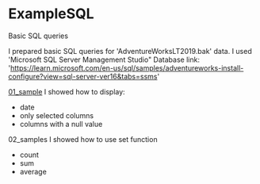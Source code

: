 # ExampleSQL
Basic SQL queries

I prepared basic SQL queries for 'AdventureWorksLT2019.bak' data. I used 'Microsoft SQL Server Management Studio"
Database link: 'https://learn.microsoft.com/en-us/sql/samples/adventureworks-install-configure?view=sql-server-ver16&tabs=ssms'

[01_sample](docs/exampleSQL/queries/01_samples)
I showed how to display:
- date
- only selected columns
- columns with a null value

02_samples
I showed how to use set function
- count 
- sum
- average 
